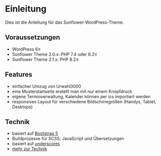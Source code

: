 # Einleitung

Dies ist die Anleitung für das Sunflower-WordPress-Theme.

## Voraussetzungen
* WordPress 6≤
* Sunflower Theme 2.0.x: PHP 7.4 oder 8.2≤
* Sunflower Theme 2.1.x: PHP 8.2≤

## Features
* einfacher Umzug von Urwahl3000
* eine Musterstartseite erstellt man mit nur einem Knopfdruck
* eigene Terminverwaltung, Kalender können per ics importiert werden
* responsives Layout für verschiedene Bildschirmgrößen (Handys, Tablet, Desktops)

## Technik
* basiert auf [Bootstrap 5](https://getbootstrap.com/docs/5.0/getting-started/introduction/)
* Buildprozesse für SCSS, JavaScript und Übersetzungen
* basiert auf [underscores](https://underscores.me/)
* [mehr zur Technik](development.md)
